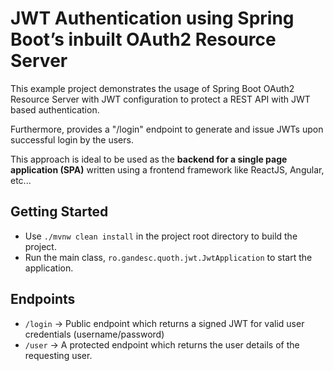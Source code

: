 # JWT Authentication using Spring Boot’s inbuilt OAuth2 Resource Server

This example project demonstrates the usage of Spring Boot OAuth2 Resource Server
with JWT configuration to protect a REST API with JWT based authentication.

Furthermore, provides a "/login" endpoint to generate and issue JWTs upon
successful login by the users.

This approach is ideal to be used as the 
**backend for a single page application (SPA)** written using a frontend framework like
ReactJS, Angular, etc...

## Getting Started

- Use `./mvnw clean install` in the project root directory to build the project. 
- Run the main class, `ro.gandesc.quoth.jwt.JwtApplication` to start the application.

## Endpoints

- `/login` -> Public endpoint which returns a signed JWT for valid user credentials (username/password)
- `/user` -> A protected endpoint which returns the user details of the 
requesting user.
